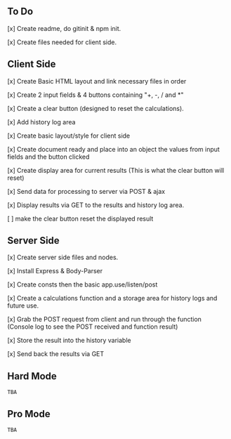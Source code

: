 ## To Do

[x] Create readme, do gitinit & npm init.

[x] Create files needed for client side.

## Client Side

[x] Create Basic HTML layout and link necessary files in order

[x] Create 2 input fields & 4 buttons containing "+, -, / and *" 

[x] Create a clear button (designed to reset the calculations).

[x] Add history log area

[x] Create basic layout/style for client side

[x] Create document ready and place into an object the values from input fields and the button clicked

[x] Create display area for current results (This is what the clear button will reset)

[x] Send data for processing to server via POST & ajax

[x] Display results via GET to the results and history log area. 

[ ] make the clear button reset the displayed result

## Server Side

[x] Create server side files and nodes. 

[x] Install Express & Body-Parser

[x] Create consts then the basic app.use/listen/post 

[x] Create a calculations function and a storage area for history logs and future use.

[x] Grab the POST request from client and run through the function (Console log to see the POST received and function result)

[x] Store the result into the history variable

[x] Send back the results via GET

## Hard Mode

    TBA

## Pro Mode 

    TBA